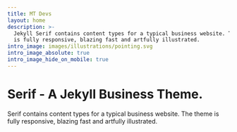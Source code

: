 ```yaml
---
title: MT Devs
layout: home
description: >-
  Jekyll Serif contains content types for a typical business website. The theme
  is fully responsive, blazing fast and artfully illustrated.
intro_image: images/illustrations/pointing.svg
intro_image_absolute: true
intro_image_hide_on_mobile: true
---
```


# Serif - A Jekyll Business Theme.

Serif contains content types for a typical business website. The theme is fully responsive, blazing fast and artfully illustrated.
